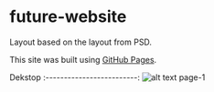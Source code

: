 # future-website

Layout based on the layout from PSD.<br>

This site was built using [GitHub Pages](https://b13d.github.io/future-website/).

Dekstop
:-------------------------:
![alt text](images/page-1.png)
page-1
